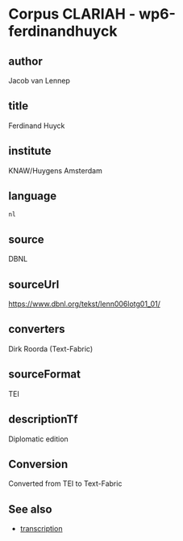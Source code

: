 
# Corpus CLARIAH - wp6-ferdinandhuyck

## author

Jacob van Lennep


## title

Ferdinand Huyck


## institute

KNAW/Huygens Amsterdam


## language

`nl`


## source

DBNL


## sourceUrl

https://www.dbnl.org/tekst/lenn006lotg01_01/


## converters

Dirk Roorda (Text-Fabric)


## sourceFormat

TEI


## descriptionTf

Diplomatic edition


## Conversion

Converted from TEI to Text-Fabric

## See also

*   [transcription](transcription.md)
